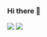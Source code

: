 ### Hi there 👋

<a>
  <img align="center" src="https://github-readme-stats.vercel.app/api/pin/?username=kainangv&repo=github-readme-stats" />
</a>
<a>
  <img align="center" src="https://github-readme-stats.vercel.app/api/pin/?username=kainangv&repo=convoychat" />
</a>

